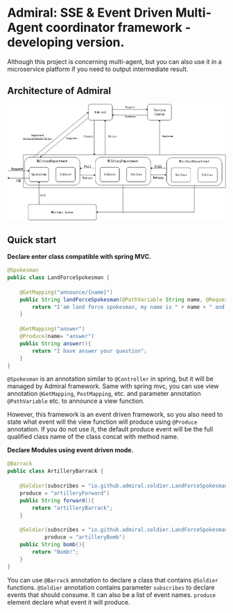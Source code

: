 # Admiral: SSE & Event Driven Multi-Agent coordinator framework - developing version. 
Although this project is concerning multi-agent, but you can also use it in a
microservice platform if you need to output intermediate result.

## Architecture of Admiral
![architecture](./docs/pictures/architecture.jpg)


## Quick start

**Declare enter class compatible with spring MVC.**

```java
@Spokesman
public class LandForceSpokesman {

    @GetMapping("announce/{name}")
    public String landForceSpokesman(@PathVariable String name, @RequestParam int age) {
        return "I'am land force spokesman, my name is " + name + " and age is " + age;
    }

    @GetMapping("answer")
    @Produce(name= "answer")
    public String answer(){
        return "I have answer your question";
    }
}
```

`@Spokesman` is an annotation similar to `@Controller` in spring, but it will be managed
by Admiral framework. Same with spring mvc, you can use view annotation `@GetMapping`,
`PostMapping`, etc. and parameter annotation `@PathVariable` etc. to announce a view function.

However, this framework is an event driven framework, so you also need to state what event will
the view function will produce using `@Produce` annotation. If you do not use it, the default 
produce event will be the full qualified class name of the class concat with method name.

**Declare Modules using event driven mode.**

```java
@Barrack
public class ArtilleryBarrack {

    @Soldier(subscribes = "io.github.admiral.soldier.LandForceSpokesman$landForceSpokesman",
    produce = "artilleryForward")
    public String forward(){
        return "artilleryBarrack";
    }

    @Soldier(subscribes = "io.github.admiral.soldier.LandForceSpokesman$landForceSpokesman",
            produce = "artilleryBomb")
    public String bomb(){
        return "Bomb!";
    }
}
```

You can use `@Barrack` annotation to declare a class that contains `@Soldier` functions.
`@Soldier` annotation contains parameter `subscribes` to declare events that should consume.
It can also be a list of event names. `produce` element declare what event it will produce.
